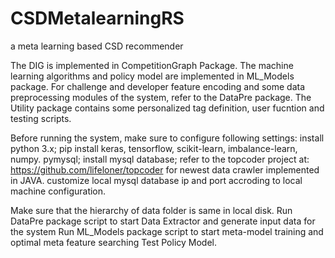 # CSDMetalearningRS
a meta learning based CSD recommender

The DIG is implemented in CompetitionGraph Package.
The machine learning algorithms and policy model are implemented in ML_Models package. 
For challenge and developer feature encoding and some data preprocessing modules of the system, refer to the DataPre package. 
The Utility package contains some personalized tag definition, user fucntion and testing scripts. 

Before running the system, make sure to configure following settings:
install python 3.x;
pip install keras, tensorflow, scikit-learn, imbalance-learn, numpy. pymysql;
install mysql database;
refer to the topcoder project at: https://github.com/lifeloner/topcoder for newest data crawler implemented in JAVA.
customize local mysql database ip and port accroding to local machine configuration.

Make sure that the hierarchy of data folder is same in local disk.
Run DataPre package script to start Data Extractor and generate input data for the system
Run ML_Models package script to start meta-model training and optimal meta feature searching 
Test Policy Model.
